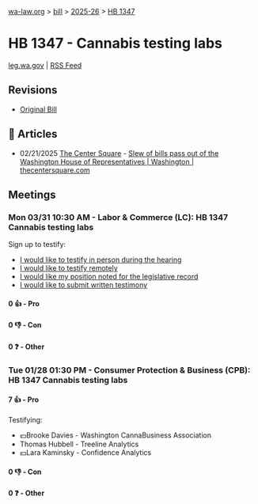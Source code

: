 [wa-law.org](/) > [bill](/bill/) > [2025-26](/bill/2025-26/) > [HB 1347](/bill/2025-26/hb/1347/)

# HB 1347 - Cannabis testing labs
[leg.wa.gov](https://app.leg.wa.gov/billsummary?BillNumber=1347&Year=2025&Initiative=false) | [RSS Feed](./rss.xml)

## Revisions
* [Original Bill](1/)

## 📰 Articles
* 02/21/2025 [The Center Square](/org/the_center_square/) - [Slew of bills pass out of the Washington House of Representatives | Washington | thecentersquare.com](https://www.thecentersquare.com/washington/article_67329b24-eff2-11ef-8f14-c7be1b7a4b31.html#:~:text=House%20Bill%201347)

## Meetings
### Mon 03/31 10:30 AM - Labor & Commerce (LC): HB 1347 Cannabis testing labs
Sign up to testify:
* [I would like to testify in person during the hearing](https://app.leg.wa.gov/csi/Testifier/Add?chamber=House&mId=33200&aId=166625&caId=26754&tId=1)
* [I would like to testify remotely](https://app.leg.wa.gov/csi/Testifier/Add?chamber=House&mId=33200&aId=166625&caId=26754&tId=2)
* [I would like my position noted for the legislative record](https://app.leg.wa.gov/csi/Testifier/Add?chamber=House&mId=33200&aId=166625&caId=26754&tId=3)
* [I would like to submit written testimony](https://app.leg.wa.gov/csi/Testifier/Add?chamber=House&mId=33200&aId=166625&caId=26754&tId=4)

#### 0 👍 - Pro

#### 0 👎 - Con

#### 0 ❓ - Other

### Tue 01/28 01:30 PM - Consumer Protection & Business (CPB): HB 1347 Cannabis testing labs
#### 7 👍 - Pro
Testifying:
* 💵Brooke Davies - Washington CannaBusiness Association
* Thomas Hubbell - Treeline Analytics
* 💵Lara Kaminsky - Confidence Analytics

#### 0 👎 - Con

#### 0 ❓ - Other
